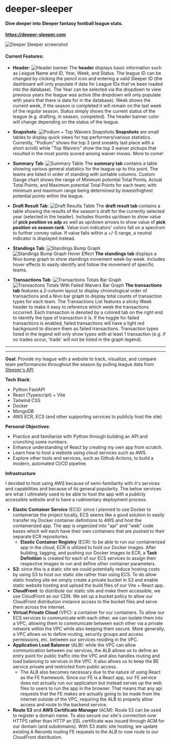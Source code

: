 # deeper-sleeper
#### Dive deeper into Sleeper fantasy football league stats.
**https://deeper-sleeper.com**

![Deeper Sleeper screenshot](images/deeper_sleeper_landing_page.png)

#### Current Features:
- **Header**:
![Header banner](images/header_screenshot.png)
The **header** displays basic information such as League Name and ID, Year, Week, and Status. The league ID can be changed by clicking the pencil icon and entering a valid Sleeper ID (the dashboard will only populate if data for League IDs that've been loaded into the database). The Year can be selected via the dropdown to view previous years the league was active (the dropdown will only populate with years that there is data for in the database). Week shows the current week, if the season is completed it will remain on the last week of the *regular* season. Status simply shows the current status of the league (e.g. drafting, in season, completed). The header banner color will change depending on the status of the league.
- **Snapshots**:
![Podium + Top Waivers Snapshots](images/snapshots_example.png)
**Snapshots** are small tables to display quick views for top performers/various statistics. Currently, "Podium" shows the top 3 (and sneakily last place with a short scroll) while "Top Waivers" show the top 3 waiver pickups that resulted in the most points scored among waiver moves. More to come!
- **Summary Tab**:
![Summary Table](images/summary_table_tab.png)
The **summary tab** contains a table showing various general statistics for the league up to this point. The teams are listed in order of standing with sortable columns. Custom Gauge chart shows the range of Minimum potential Total Points, Actual Total Points, and Maximum potential Total Points for each team; with minimum and maximum range being determined by lowest/highest potential points within the league.
- **Draft Result Tab**:
![Draft Results Table](images/draft_result_table.png)
The **draft result tab** contains a table showing the results of the season's draft for the currently selected year (selected in the header). Includes thumbs up/down to show value of **pick position vs adp** as well as up/down arrows to show value of **pick position vs season rank**. Value icon indicators' colors fall on a spectrum to further convey value. If value falls within a +/-5 range, a neutral indicator is displayed instead.
- **Standings Tab**:
![Standings Bump Graph](images/standings_bump_graph_example.png)
![Standings Bump Graph Hover Effect](images/standings_bump_graph_hover_example.png)
**The standings tab** displays a Nivo bump graph to show standings movement week-by-week. Includes hover effects to easily identify and follow the movement of specific teams.

- **Transactions Tab**: 
![Transactions Totals Bar Graph](images/transactions_tab.png)
![Transactions Totals With Failed Waivers Bar Graph](images/transactions_with_failed_tab.png)
**The transactions tab** features a 2-column layout to display chronological order of transactions and a Nivo bar graph to display total counts of transaction types for each team. The Transactions List features a sticky Week header to make it easy to reference which week the transactions occurred. Each transaction is denoted by a colored tab on the right end to identify the type of transaction it is. If the toggle for failed transactions is enabled, failed transactions will have a light red background to discern them as failed transactions. Transaction types listed in the legend will only show types with at least 1 transaction (e.g. if no trades occur, 'trade' will not be listed in the graph legend).

---
---

**Goal**: Provide my league with a website to track, visualize, and compare team performances throughout the season by pulling league data from [Sleeper's API](https://docs.sleeper.com/#introduction)

**Tech Stack**:
- Python FastAPI
- React (Typescript) + Vite
- Tailwind CSS
- Docker
- MongoDB
- AWS ECR, ECS (and other supporting services to publicly host the site)

**Personal Objectives**:
- Practice and familiarize with Python through building an API and crunching some numbers.
- Enhance understanding of React by creating my own app from scratch.
- Learn how to host a website using cloud services such as AWS.
- Explore other tools and services, such as Github Actions, to build a modern, automated CI/CD pipeline.

**Infrastructure**

I decided to host using AWS because of semi-familiarity with it's services and capabilities and because of its general popularity. The below services are what I ultimately used to be able to host the app with a publicly accessible website and to have a rudimentary deployment process.
- **Elastic Container Service** (ECS): since I planned to use Docker to containerize the project locally, ECS seems like a good solution to easily transfer my Docker container definitions to AWS and host the containerized app. The app is organized into "api" and "web" code bases which will each have their own containers that are pushed to their separate ECR repositories.
  - **Elastic Container Registry** (ECR): to be able to run our containerized app in the cloud, ECR is utilized to hold our Docker images. After building, tagging, and pushing our Docker images to ECR, a **Task Definition** is created for each of our ECS services to assign their respective images to run and define other container parameters.
- **S3**: since this is a static site we could potentially reduce hosting costs by using S3 to host our static site rather than using ECS. To do allow static hosting site we simply create a private bucket in S3 and enable static website hosting and upload the build files of our Vite + React app.
- **CloudFront**: to distribute our static site and make them accessible, we use CloudFront as our CDN. We set up a bucket policy to allow our CloudFront distribution instance access to the bucket files and serve them across the internet.
- **Virtual Private Cloud** (VPC): a container for our containers. To allow our ECS services to communicate with each other, we can isolate them into a VPC, allowing them to communicate between each other via a private network within the VPC while also keeping them secure. More generally, a VPC allows us to define routing, security groups and access permissions, etc. between our services residing in the VPC.
- **Application Load Balancer** (ALB): while the VPC can allow communication between our services, the ALB allows us to define an entry point for public traffic into the VPC and also handles routing and load balancing to services in the VPC. It also allows us to keep the BE service private and restricted from public access.
  - The ALB also becomes necessary due to the nature of using React as the FE framework. Since our FE is a React app, our FE service does not actually run our application but instead serves up the web files to users to run the app in the browser. That means that any api requests that the FE makes are actually going to be made from the internet outside of the VPC, requiring the ALB to properly allow access and route to the backend service.
- **Route 53** and **AWS Certificate Manager** (ACM): Route 53 can be used to register a domain name. To also secure our site's connection over HTTPS rather than HTTP an SSL certificate was issued through ACM for our domain (and subdomains). With S3 static site hosting, we update existing A Records routing FE requests to the ALB to now route to our CloudFront distribution.